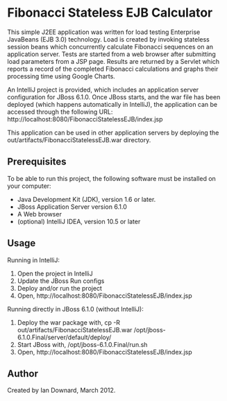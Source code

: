 Fibonacci Stateless EJB Calculator
==================================

This simple J2EE application was written for load testing Enterprise JavaBeans (EJB 3.0) technology. Load is created by invoking stateless session beans which concurrently calculate Fibonacci sequences on an application server. Tests are started from a web browser after submitting load parameters from a JSP page.  Results are returned by a Servlet which reports a record of the completed Fibonacci calculations and graphs their processing time using Google Charts.

An IntelliJ project is provided, which includes an application server configuration for JBoss 6.1.0. Once JBoss starts, and the war file has been deployed (which happens automatically in IntelliJ), the application can be accessed through the following URL:
	http://localhost:8080/FibonacciStatelessEJB/index.jsp

This application can be used in other application servers by deploying the out/artifacts/FibonacciStatelessEJB.war directory.


Prerequisites
-------------

To be able to run this project, the following software must be installed on your computer:

   * Java Development Kit (JDK), version 1.6 or later.
   * JBoss Application Server version 6.1.0
   * A Web browser
   * (optional) IntelliJ IDEA, version 10.5 or later


Usage
-----

Running in IntelliJ: 
   1.  Open the project in IntelliJ
   2.  Update the JBoss Run configs 
   3.  Deploy and/or run the project
   4.  Open, http://localhost:8080/FibonacciStatelessEJB/index.jsp

Running directly in JBoss 6.1.0 (without IntelliJ):
   1.  Deploy the war package with, cp -R out/artifacts/FibonacciStatelessEJB.war /opt/jboss-6.1.0.Final/server/default/deploy/
   2.  Start JBoss with, /opt/jboss-6.1.0.Final/run.sh 
   3.  Open, http://localhost:8080/FibonacciStatelessEJB/index.jsp



Author
------

Created by Ian Downard, March 2012.